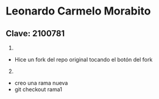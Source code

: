 # Leonardo Carmelo Morabito
## Clave: 2100781

1. 
* Hice un fork del repo original tocando el botón del fork 
2.
* creo una rama nueva
* git checkout rama1
